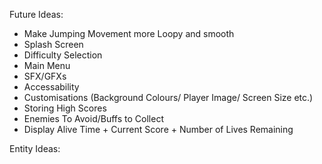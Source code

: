 Future Ideas:

- Make Jumping Movement more Loopy and smooth
- Splash Screen
- Difficulty Selection
- Main Menu
- SFX/GFXs
- Accessability
- Customisations (Background Colours/ Player Image/ Screen Size etc.)
- Storing High Scores
- Enemies To Avoid/Buffs to Collect
- Display Alive Time + Current Score + Number of Lives Remaining

Entity Ideas:


